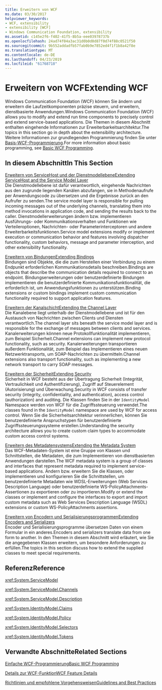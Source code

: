 ```yaml
---
title: Erweitern von WCF
ms.date: 03/30/2017
helpviewer_keywords:
- WCF, extensibility
- extensibility [WCF]
- Windows Communication Foundation, extensibility
ms.assetid: c145e2f6-f402-41f5-8b5a-eee03978737b
ms.openlocfilehash: 24ad74f04a3ac31d0b0d0d87f0d74f88c0521f50
ms.sourcegitcommit: 9b552addadfb57fab0b9e7852ed4f1f1b8a42f8e
ms.translationtype: MT
ms.contentlocale: de-DE
ms.lasthandoff: 04/23/2019
ms.locfileid: "61768718"
---
```

# <a name="extending-wcf"></a><span data-ttu-id="f88b9-102">Erweitern von WCF</span><span class="sxs-lookup"><span data-stu-id="f88b9-102">Extending WCF</span></span>
<span data-ttu-id="f88b9-103">Windows Communication Foundation (WCF) können Sie ändern und erweitern die Laufzeitkomponenten präzise steuern, und erweitern, dienstbasierte Anwendungen.</span><span class="sxs-lookup"><span data-stu-id="f88b9-103">Windows Communication Foundation (WCF) allows you to modify and extend run time components to precisely control and extend service-based applications.</span></span> <span data-ttu-id="f88b9-104">Die Themen in diesem Abschnitt enthalten eingehende Informationen zur Erweiterbarkeitsarchitektur.</span><span class="sxs-lookup"><span data-stu-id="f88b9-104">The topics in this section go in depth about the extensibility architecture.</span></span> <span data-ttu-id="f88b9-105">Weitere Informationen zur grundlegenden Programmierung finden Sie unter [Basis-WCF-Programmierung](../../../../docs/framework/wcf/basic-wcf-programming.md).</span><span class="sxs-lookup"><span data-stu-id="f88b9-105">For more information about basic programming, see [Basic WCF Programming](../../../../docs/framework/wcf/basic-wcf-programming.md).</span></span>  
  
## <a name="in-this-section"></a><span data-ttu-id="f88b9-106">In diesem Abschnitt</span><span class="sxs-lookup"><span data-stu-id="f88b9-106">In This Section</span></span>  
 [<span data-ttu-id="f88b9-107">Erweitern von ServiceHost und der Dienstmodellebene</span><span class="sxs-lookup"><span data-stu-id="f88b9-107">Extending ServiceHost and the Service Model Layer</span></span>](../../../../docs/framework/wcf/extending/extending-servicehost-and-the-service-model-layer.md)  
 <span data-ttu-id="f88b9-108">Die Dienstmodellebene ist dafür verantwortlich, eingehende Nachrichten aus den zugrunde liegenden Kanälen abzufangen, sie in Methodenaufrufe per Anwendungscode zu übersetzen und die Ergebnisse zurück an den Aufrufer zu senden.</span><span class="sxs-lookup"><span data-stu-id="f88b9-108">The service model layer is responsible for pulling incoming messages out of the underlying channels, translating them into method invocations in application code, and sending the results back to the caller.</span></span>  <span data-ttu-id="f88b9-109">Dienstmodellerweiterungen ändern bzw. implementieren Ausführungs- oder Kommunikationsverhalten und Funktionen wie Verteileroptionen, Nachrichten- oder Parameterinterceptoren und andere Erweiterbarkeitsfunktionen.</span><span class="sxs-lookup"><span data-stu-id="f88b9-109">Service model extensions modify or implement execution or communication behavior and features involving dispatcher functionality, custom behaviors, message and parameter interception, and other extensibility functionality.</span></span>  
  
 [<span data-ttu-id="f88b9-110">Erweitern von Bindungen</span><span class="sxs-lookup"><span data-stu-id="f88b9-110">Extending Bindings</span></span>](../../../../docs/framework/wcf/extending/extending-bindings.md)  
 <span data-ttu-id="f88b9-111">Bindungen sind Objekte, die die zum Herstellen einer Verbindung zu einem Endpunkt erforderlichen Kommunikationsdetails beschreiben.</span><span class="sxs-lookup"><span data-stu-id="f88b9-111">Bindings are objects that describe the communication details required to connect to an endpoint.</span></span> <span data-ttu-id="f88b9-112">Bindungserweiterungen oder benutzerdefinierte Bindungen implementieren die benutzerdefinierte Kommunikationsfunktionalität, die erforderlich ist, um Anwendungsfunktionen zu unterstützen.</span><span class="sxs-lookup"><span data-stu-id="f88b9-112">Binding extensions or custom bindings implement custom communication functionality required to support application features.</span></span>  
  
 [<span data-ttu-id="f88b9-113">Erweitern der Kanalschicht</span><span class="sxs-lookup"><span data-stu-id="f88b9-113">Extending the Channel Layer</span></span>](../../../../docs/framework/wcf/extending/extending-the-channel-layer.md)  
 <span data-ttu-id="f88b9-114">Die Kanalebene liegt unterhalb der Dienstmodellebene und ist für den Austausch von Nachrichten zwischen Clients und Diensten verantwortlich.</span><span class="sxs-lookup"><span data-stu-id="f88b9-114">The channel layer sits beneath the service model layer and is responsible for the exchange of messages between clients and services.</span></span> <span data-ttu-id="f88b9-115">Kanalerweiterungen können neue Protokollfunktionalität implementieren, zum Beispiel Sicherheit.</span><span class="sxs-lookup"><span data-stu-id="f88b9-115">Channel extensions can implement new protocol functionality, such as security.</span></span> <span data-ttu-id="f88b9-116">Kanalerweiterungen transportieren außerdem Funktionalität, zum Beispiel das Implementieren eines neuen Netzwerktransports, um SOAP-Nachrichten zu übermitteln.</span><span class="sxs-lookup"><span data-stu-id="f88b9-116">Channel extensions also transport functionality, such as implementing a new network transport to carry SOAP messages.</span></span>  
  
 [<span data-ttu-id="f88b9-117">Erweitern der Sicherheit</span><span class="sxs-lookup"><span data-stu-id="f88b9-117">Extending Security</span></span>](../../../../docs/framework/wcf/extending/extending-security.md)  
 <span data-ttu-id="f88b9-118">Sicherheit in WCF besteht aus der Übertragung Sicherheit (Integrität, Vertraulichkeit und Authentifizierung), Zugriff auf Steuerelement (Autorisierung) und Überwachung.</span><span class="sxs-lookup"><span data-stu-id="f88b9-118">Security in WCF consists of transfer security (integrity, confidentiality, and authentication), access control (authorization) and auditing.</span></span> <span data-ttu-id="f88b9-119">Die Klassen finden Sie in der `IdentityModel` Namespace werden von WCF für die Zugriffssteuerung verwendet.</span><span class="sxs-lookup"><span data-stu-id="f88b9-119">The classes found in the `IdentityModel` namespace are used by WCF for access control.</span></span> <span data-ttu-id="f88b9-120">Wenn Sie die Sicherheitsarchitektur verinnerlichen, können Sie benutzerdefinierte Anspruchstypen für benutzerdefinierte Zugriffssteuerungssysteme erstellen.</span><span class="sxs-lookup"><span data-stu-id="f88b9-120">Understanding the security architecture allows you to create custom claim types to accommodate custom access control systems.</span></span>  
  
 [<span data-ttu-id="f88b9-121">Erweitern des Metadatensystems</span><span class="sxs-lookup"><span data-stu-id="f88b9-121">Extending the Metadata System</span></span>](../../../../docs/framework/wcf/extending/extending-the-metadata-system.md)  
 <span data-ttu-id="f88b9-122">Das WCF-Metadaten-System ist eine Gruppe von Klassen und Schnittstellen, die Metadaten, die zum Implementieren von dienstbasierten Anwendungen darstellen.</span><span class="sxs-lookup"><span data-stu-id="f88b9-122">The WCF metadata system is a group of classes and interfaces that represent metadata required to implement service-based applications.</span></span> <span data-ttu-id="f88b9-123">Ändern bzw. erweitern Sie die Klassen, oder implementieren und konfigurieren Sie die Schnittstellen, um benutzerdefinierte Metadaten wie WDSL-Erweiterungen (Web Services Description Language) oder benutzerdefinierte WS-PolicyAttachments-Assertionen zu exportieren oder zu importieren.</span><span class="sxs-lookup"><span data-stu-id="f88b9-123">Modify or extend the classes or implement and configure the interfaces to export and import custom metadata such as Web Services Description Language (WSDL) extensions or custom WS-PolicyAttachments assertions.</span></span>  
  
 [<span data-ttu-id="f88b9-124">Erweitern von Encodern und Serialisierungsprogrammen</span><span class="sxs-lookup"><span data-stu-id="f88b9-124">Extending Encoders and Serializers</span></span>](../../../../docs/framework/wcf/extending/extending-encoders-and-serializers.md)  
 <span data-ttu-id="f88b9-125">Encoder und Serialisierungsprogramme übersetzen Daten von einem Formular in ein anderes.</span><span class="sxs-lookup"><span data-stu-id="f88b9-125">Encoders and serializers translate data from one form to another.</span></span> <span data-ttu-id="f88b9-126">In den Themen in diesem Abschnitt wird erläutert, wie Sie die angegebenen Klassen erweitern, um besondere Anforderungen zu erfüllen.</span><span class="sxs-lookup"><span data-stu-id="f88b9-126">The topics in this section discuss how to extend the supplied classes to meet special requirements.</span></span>  
  
## <a name="reference"></a><span data-ttu-id="f88b9-127">Referenz</span><span class="sxs-lookup"><span data-stu-id="f88b9-127">Reference</span></span>  
 <xref:System.ServiceModel>  
  
 <xref:System.ServiceModel.Channels>  
  
 <xref:System.ServiceModel.Description>  
  
 <xref:System.IdentityModel.Claims>  
  
 <xref:System.IdentityModel.Policy>  
  
 <xref:System.IdentityModel.Selectors>  
  
 <xref:System.IdentityModel.Tokens>  
  
## <a name="related-sections"></a><span data-ttu-id="f88b9-128">Verwandte Abschnitte</span><span class="sxs-lookup"><span data-stu-id="f88b9-128">Related Sections</span></span>  
 [<span data-ttu-id="f88b9-129">Einfache WCF-Programmierung</span><span class="sxs-lookup"><span data-stu-id="f88b9-129">Basic WCF Programming</span></span>](../../../../docs/framework/wcf/basic-wcf-programming.md)  
  
 [<span data-ttu-id="f88b9-130">Details zur WCF-Funktion</span><span class="sxs-lookup"><span data-stu-id="f88b9-130">WCF Feature Details</span></span>](../../../../docs/framework/wcf/feature-details/index.md)  
  
 [<span data-ttu-id="f88b9-131">Richtlinien und empfohlene Vorgehensweisen</span><span class="sxs-lookup"><span data-stu-id="f88b9-131">Guidelines and Best Practices</span></span>](../../../../docs/framework/wcf/guidelines-and-best-practices.md)
